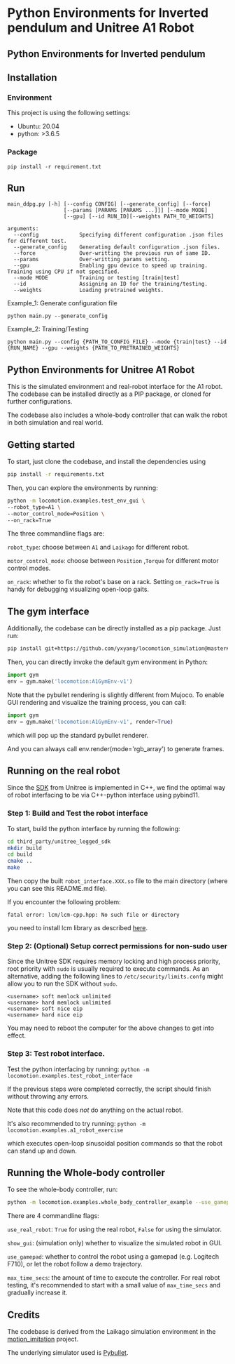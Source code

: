 # Python Environments for Inverted pendulum and Unitree A1 Robot

## Python Environments for Inverted pendulum
## Installation

### Environment
This project is using the following settings:

- Ubuntu: 20.04 
- python: >3.6.5 

### Package

```
pip install -r requirement.txt
```

## Run

```
main_ddpg.py [-h] [--config CONFIG] [--generate_config] [--force]
                  [--params [PARAMS [PARAMS ...]]] [--mode MODE]
                  [--gpu] [--id RUN_ID][--weights PATH_TO_WEIGHTS] 

arguments:
  --config             Specifying different configuration .json files for different test.
  --generate_config    Generating default configuration .json files. 
  --force              Over-writting the previous run of same ID.
  --params             Over-writting params setting.
  --gpu                Enabling gpu device to speed up training. Training using CPU if not specified.   
  --mode MODE          Training or testing [train|test]
  --id                 Assigning an ID for the training/testing.
  --weights            Loading pretrained weights.    
```


Example_1: Generate configuration file

```
python main.py --generate_config
```

Example_2: Training/Testing

```
python main.py --config {PATH_TO_CONFIG_FILE} --mode {train|test} --id {RUN_NAME} --gpu --weights {PATH_TO_PRETRAINED_WEIGHTS}
```


## Python Environments for Unitree A1 Robot

This is the simulated environment and real-robot interface for the A1 robot. The codebase can be installed directly as a PIP package, or cloned for further configurations.

The codebase also includes a whole-body controller that can walk the robot in both simulation and real world.

## Getting started
To start, just clone the codebase, and install the dependencies using
```bash
pip install -r requirements.txt
```

Then, you can explore the environments by running:
```bash
python -m locomotion.examples.test_env_gui \
--robot_type=A1 \
--motor_control_mode=Position \
--on_rack=True
```

The three commandline flags are:

`robot_type`: choose between `A1` and `Laikago` for different robot.

`motor_control_mode`: choose between `Position` ,`Torque` for different motor control modes.

`on_rack`: whether to fix the robot's base on a rack. Setting `on_rack=True` is handy for debugging visualizing open-loop gaits.

## The gym interface
Additionally, the codebase can be directly installed as a pip package. Just run:
```bash
pip install git+https://github.com/yxyang/locomotion_simulation@master#egg=locomotion_simulation
```

Then, you can directly invoke the default gym environment in Python:
```python
import gym
env = gym.make('locomotion:A1GymEnv-v1')
```

Note that the pybullet rendering is slightly different from Mujoco. To enable GUI rendering and visualize the training process, you can call:

```python
import gym
env = gym.make('locomotion:A1GymEnv-v1', render=True)
```

which will pop up the standard pybullet renderer.

And you can always call env.render(mode='rgb_array') to generate frames.

## Running on the real robot
Since the [SDK](https://github.com/unitreerobotics/unitree_legged_sdk) from Unitree is implemented in C++, we find the optimal way of robot interfacing to be via C++-python interface using pybind11.

### Step 1: Build and Test the robot interface

To start, build the python interface by running the following:
```bash
cd third_party/unitree_legged_sdk
mkdir build
cd build
cmake ..
make
```
Then copy the built `robot_interface.XXX.so` file to the main directory (where you can see this README.md file).

If you encounter the following problem:
```
fatal error: lcm/lcm-cpp.hpp: No such file or directory
```
you need to install lcm library as described [here](https://github.com/cdhiraj40/LCM-INSTALL).


### Step 2: (Optional) Setup correct permissions for non-sudo user
Since the Unitree SDK requires memory locking and high process priority, root priority with `sudo` is usually required to execute commands. As an alternative, adding the following lines to `/etc/security/limits.confg` might allow you to run the SDK without `sudo`.

```
<username> soft memlock unlimited
<username> hard memlock unlimited
<username> soft nice eip
<username> hard nice eip
```

You may need to reboot the computer for the above changes to get into effect.

### Step 3: Test robot interface.

Test the python interfacing by running:
`python -m locomotion.examples.test_robot_interface`

If the previous steps were completed correctly, the script should finish without throwing any errors.

Note that this code does *not* do anything on the actual robot.

It's also recommended to try running:
`python -m locomotion.examples.a1_robot_exercise`

which executes open-loop sinusoidal position commands so that the robot can stand up and down.

## Running the Whole-body controller

To see the whole-body controller, run:
```bash
python -m locomotion.examples.whole_body_controller_example --use_gamepad=False --show_gui=True --use_real_robot=False --max_time_secs=10
```

There are 4 commandline flags:

`use_real_robot`: `True` for using the real robot, `False` for using the simulator.

`show_gui`: (simulation only) whether to visualize the simulated robot in GUI.

`use_gamepad`: whether to control the robot using a gamepad (e.g. Logitech F710), or let the robot follow a demo trajectory.

`max_time_secs`: the amount of time to execute the controller. For real robot testing, it's recommended to start with a small value of `max_time_secs` and gradually increase it.

## Credits

The codebase is derived from the Laikago simulation environment in the [motion_imitation](https://github.com/google-research/motion_imitation) project.

The underlying simulator used is [Pybullet](https://pybullet.org/wordpress/).